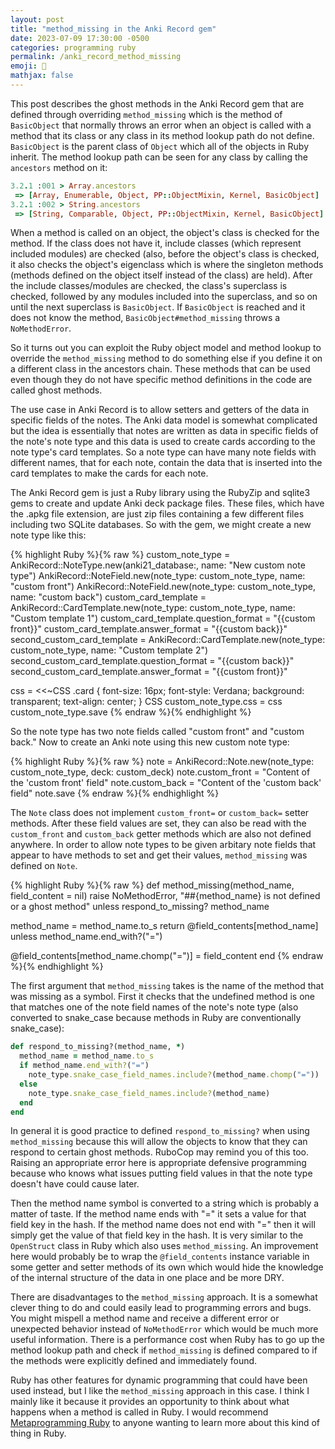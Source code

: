 ```yaml
---
layout: post
title: "method_missing in the Anki Record gem"
date: 2023-07-09 17:30:00 -0500
categories: programming ruby
permalink: /anki_record_method_missing
emoji: 👻
mathjax: false
---
```


This post describes the ghost methods in the Anki Record gem that are defined through overriding `method_missing` which is the method of `BasicObject` that normally throws an error when an object is called with a method that its class or any class in its method lookup path do not define. `BasicObject` is the parent class of `Object` which all of the objects in Ruby inherit. The method lookup path can be seen for any class by calling the `ancestors` method on it:

```ruby
3.2.1 :001 > Array.ancestors
 => [Array, Enumerable, Object, PP::ObjectMixin, Kernel, BasicObject]
3.2.1 :002 > String.ancestors
 => [String, Comparable, Object, PP::ObjectMixin, Kernel, BasicObject]
```

When a method is called on an object, the object's class is checked for the method. If the class does not have it, include classes (which represent included modules) are checked (also, before the object's class is checked, it also checks the object's eigenclass which is where the singleton methods (methods defined on the object itself instead of the class) are held). After the include classes/modules are checked, the class's superclass is checked, followed by any modules included into the superclass, and so on until the next superclass is `BasicObject`. If `BasicObject` is reached and it does not know the method, `BasicObject#method_missing` throws a `NoMethodError`.

So it turns out you can exploit the Ruby object model and method lookup to override the `method_missing` method to do something else if you define it on a different class in the ancestors chain. These methods that can be used even though they do not have specific method definitions in the code are called ghost methods.

The use case in Anki Record is to allow setters and getters of the data in specific fields of the notes. The Anki data model is somewhat complicated but the idea is essentially that notes are written as data in specific fields of the note's note type and this data is used to create cards according to the note type's card templates. So a note type can have many note fields with different names, that for each note, contain the data that is inserted into the card templates to make the cards for each note.

The Anki Record gem is just a Ruby library using the RubyZip and sqlite3 gems to create and update Anki deck package files. These files, which have the .apkg file extension, are just zip files containing a few different files including two SQLite databases. So with the gem, we might create a new note type like this:

{% highlight Ruby %}{% raw %}
custom_note_type = AnkiRecord::NoteType.new(anki21_database:,
                                            name: "New custom note type")
AnkiRecord::NoteField.new(note_type: custom_note_type,
                          name: "custom front")
AnkiRecord::NoteField.new(note_type: custom_note_type,
                          name: "custom back")
custom_card_template = AnkiRecord::CardTemplate.new(note_type: custom_note_type,
                                                    name: "Custom template 1")
custom_card_template.question_format = "{{custom front}}"
custom_card_template.answer_format = "{{custom back}}"
second_custom_card_template = AnkiRecord::CardTemplate.new(note_type: custom_note_type,
                                                            name: "Custom template 2")
second_custom_card_template.question_format = "{{custom back}}"
second_custom_card_template.answer_format = "{{custom front}}"

css = <<~CSS
  .card {
    font-size: 16px;
    font-style: Verdana;
    background: transparent;
    text-align: center;
  }
CSS
custom_note_type.css = css
custom_note_type.save
{% endraw %}{% endhighlight %}

So the note type has two note fields called "custom front" and "custom back." Now to create an Anki note using this new custom note type:

{% highlight Ruby %}{% raw %}
note = AnkiRecord::Note.new(note_type: custom_note_type, deck: custom_deck)
note.custom_front = "Content of the 'custom front' field"
note.custom_back = "Content of the 'custom back' field"
note.save
{% endraw %}{% endhighlight %}

The `Note` class does not implement `custom_front=` or `custom_back=` setter methods. After these field values are set, they can also be read with the `custom_front` and `custom_back` getter methods which are also not defined anywhere. In order to allow note types to be given arbitary note fields that appear to have methods to set and get their values, `method_missing` was defined on `Note`.

{% highlight Ruby %}{% raw %}
def method_missing(method_name, field_content = nil)
  raise NoMethodError, "##{method_name} is not defined or a ghost method" unless respond_to_missing? method_name

  method_name = method_name.to_s
  return @field_contents[method_name] unless method_name.end_with?("=")

  @field_contents[method_name.chomp("=")] = field_content
end
{% endraw %}{% endhighlight %}

The first argument that `method_missing` takes is the name of the method that was missing as a symbol. First it checks that the undefined method is one that matches one of the note field names of the note's note type (also converted to snake_case because methods in Ruby are conventionally snake_case):

```ruby
def respond_to_missing?(method_name, *)
  method_name = method_name.to_s
  if method_name.end_with?("=")
    note_type.snake_case_field_names.include?(method_name.chomp("="))
  else
    note_type.snake_case_field_names.include?(method_name)
  end
end
```

In general it is good practice to defined `respond_to_missing?` when using `method_missing` because this will allow the objects to know that they can respond to certain ghost methods. RuboCop may remind you of this too. Raising an appropriate error here is appropriate defensive programming because who knows what issues putting field values in that the note type doesn't have could cause later.

Then the method name symbol is converted to a string which is probably a matter of taste. If the method name ends with "=" it sets a value for that field key in the hash. If the method name does not end with "=" then it will simply get the value of that field key in the hash. It is very similar to the `OpenStruct` class in Ruby which also uses `method_missing`. An improvement here would probably be to wrap the `@field_contents` instance variable in some getter and setter methods of its own which would hide the knowledge of the internal structure of the data in one place and be more DRY.

There are disadvantages to the `method_missing` approach. It is a somewhat clever thing to do and could easily lead to programming errors and bugs. You might mispell a method name and receive a different error or unexpected behavior instead of `NoMethodError` which would be much more useful information. There is a performance cost when Ruby has to go up the method lookup path and check if `method_missing` is defined compared to if the methods were explicitly defined and immediately found.

Ruby has other features for dynamic programming that could have been used instead, but I like the `method_missing` approach in this case. I think I mainly like it because it provides an opportunity to think about what happens when a method is called in Ruby. I would recommend [Metaprogramming Ruby](https://pragprog.com/titles/ppmetr2/metaprogramming-ruby-2/) to anyone wanting to learn more about this kind of thing in Ruby.
